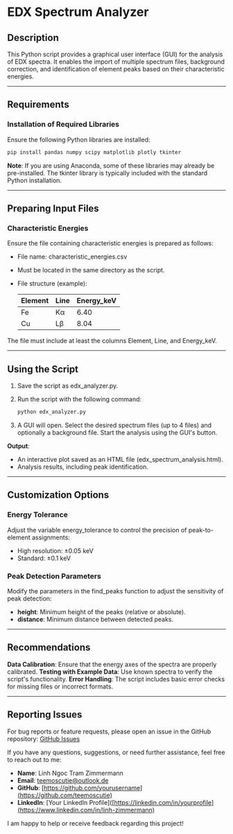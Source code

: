 # EDX Spectrum Analyzer
## Description
This Python script provides a graphical user interface (GUI) for the analysis of EDX spectra. It enables the import of multiple spectrum files, background correction, and identification of element peaks based on their characteristic energies.

---

## Requirements

### Installation of Required Libraries
Ensure the following Python libraries are installed:

```bash
pip install pandas numpy scipy matplotlib plotly tkinter
```

**Note**: If you are using Anaconda, some of these libraries may already be pre-installed. The tkinter library is typically included with the standard Python installation.

---

## Preparing Input Files

### Characteristic Energies
Ensure the file containing characteristic energies is prepared as follows:

- File name: characteristic_energies.csv
- Must be located in the same directory as the script.
- File structure (example):
  
  | Element | Line  | Energy_keV |
  |---------|-------|------------|
  | Fe      | Kα    | 6.40       |
  | Cu      | Lβ    | 8.04       |

The file must include at least the columns Element, Line, and Energy_keV.

---

## Using the Script

1. Save the script as edx_analyzer.py.
2. Run the script with the following command:

   ```bash
   python edx_analyzer.py
   ```
   
3. A GUI will open. Select the desired spectrum files (up to 4 files) and optionally a background file.
Start the analysis using the GUI's button.

**Output**:

- An interactive plot saved as an HTML file (edx_spectrum_analysis.html).
- Analysis results, including peak identification.

---

## Customization Options

### Energy Tolerance
Adjust the variable energy_tolerance to control the precision of peak-to-element assignments:

- High resolution: ±0.05 keV
- Standard: ±0.1 keV

### Peak Detection Parameters
Modify the parameters in the find_peaks function to adjust the sensitivity of peak detection:

- **height**: Minimum height of the peaks (relative or absolute).
- **distance**: Minimum distance between detected peaks.

---

## Recommendations

**Data Calibration**: Ensure that the energy axes of the spectra are properly calibrated.
**Testing with Example Data**: Use known spectra to verify the script's functionality.
**Error Handling**: The script includes basic error checks for missing files or incorrect formats.

---
## Reporting Issues
For bug reports or feature requests, please open an issue in the GitHub repository: [GitHub Issues](https://github.com/teemoscutie/cute-edx-analyzer/issues)

If you have any questions, suggestions, or need further assistance, feel free to reach out to me:

- **Name**: Linh Ngoc Tram Zimmermann
- **Email**: teemoscutie@outlook.de
- **GitHub**: [https://github.com/yourusername](https://github.com/teemoscutie)
- **LinkedIn**: [Your LinkedIn Profile]([https://linkedin.com/in/yourprofile](https://www.linkedin.com/in/linh-zimmermann)

I am happy to help or receive feedback regarding this project!
